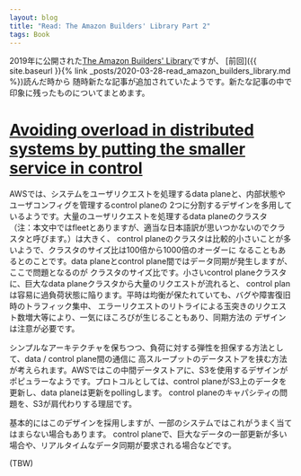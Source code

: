 ```yaml
---
layout: blog
title: "Read: The Amazon Builders' Library Part 2"
tags: Book
---
```


2019年に公開された[The Amazon Builders' Library](https://aws.amazon.com/builders-library/)ですが、
[前回]({{ site.baseurl }}{% link _posts/2020-03-28-read_amazon_builders_library.md %})読んだ時から
随時新たな記事が追加されていたようです。新たな記事の中で印象に残ったものについてまとめます。

<!--end_excerpt-->
# [Avoiding overload in distributed systems by putting the smaller service in control](https://aws.amazon.com/builders-library/avoiding-overload-in-distributed-systems-by-putting-the-smaller-service-in-control/)
AWSでは、システムをユーザリクエストを処理するdata planeと、内部状態やユーザコンフィグを管理するcontrol planeの
2つに分割するデザインを多用しているようです。大量のユーザリクエストを処理するdata planeのクラスタ
（注：本文中ではfleetとありますが、適当な日本語訳が思いつかないのでクラスタと呼びます。）は大きく、
control planeのクラスタは比較的小さいことが多いようで、クラスタのサイズ比は100倍から1000倍のオーダーに
なることもあるとのことです。data planeとcontrol plane間ではデータ同期が発生しますが、ここで問題となるのが
クラスタのサイズ比です。小さいcontrol planeクラスタに、巨大なdata planeクラスタから大量のリクエストが流れると、
control planは容易に過負荷状態に陥ります。平時は均衡が保たれていても、バグや障害復旧時のトラフィック集中、
エラーリクエストのリトライによる玉突きのリクエスト数増大等により、一気にほころびが生じることもあり、同期方法の
デザインは注意が必要です。

シンプルなアーキテクチャを保ちつつ、負荷に対する弾性を担保する方法として、data / control plane間の通信に
高スループットのデータストアを挟む方法が考えられます。AWSではこの中間データストアに、S3を使用するデザインが
ポピュラーなようです。プロトコルとしては、control planeがS3上のデータを更新し、data planeは更新をpollingします。
control planeのキャパシティの問題を、S3が肩代わりする理屈です。

基本的にはこのデザインを採用しますが、一部のシステムではこれがうまく当てはまらない場合もあります。
control planeで、巨大なデータの一部更新が多い場合や、リアルタイムなデータ同期が要求される場合などです。

(TBW)